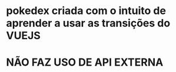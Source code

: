 # pokedex criada com o intuito de aprender a usar as transições do VUEJS

# NÃO FAZ USO DE API EXTERNA